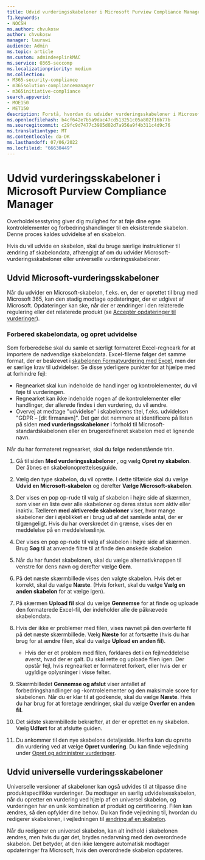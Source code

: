 ```yaml
---
title: Udvid vurderingsskabeloner i Microsoft Purview Compliance Manager
f1.keywords:
- NOCSH
ms.author: chvukosw
author: chvukosw
manager: laurawi
audience: Admin
ms.topic: article
ms.custom: admindeeplinkMAC
ms.service: O365-seccomp
ms.localizationpriority: medium
ms.collection:
- M365-security-compliance
- m365solution-compliancemanager
- m365initiative-compliance
search.appverid:
- MOE150
- MET150
description: Forstå, hvordan du udvider vurderingsskabeloner i Microsoft Purview Compliance Manager for at tilføje og redigere kontrolelementer.
ms.openlocfilehash: b4cf642e7b5a9dac47cd513251c05a802f16b77b
ms.sourcegitcommit: c29fc9d7477c3985d02d7a956a9f4b311c4d9c76
ms.translationtype: MT
ms.contentlocale: da-DK
ms.lasthandoff: 07/06/2022
ms.locfileid: "66630449"
---
```

# <a name="extend-assessment-templates-in-microsoft-purview-compliance-manager"></a>Udvid vurderingsskabeloner i Microsoft Purview Compliance Manager

Overholdelsesstyring giver dig mulighed for at føje dine egne kontrolelementer og forbedringshandlinger til en eksisterende skabelon. Denne proces kaldes udvidelse af en skabelon.

Hvis du vil udvide en skabelon, skal du bruge særlige instruktioner til ændring af skabelondata, afhængigt af om du udvider Microsoft-vurderingsskabeloner eller universelle vurderingsskabeloner.

## <a name="extend-microsoft-assessment-templates"></a>Udvid Microsoft-vurderingsskabeloner

Når du udvider en Microsoft-skabelon, f.eks. en, der er oprettet til brug med Microsoft 365, kan den stadig modtage opdateringer, der er udgivet af Microsoft. Opdateringer kan ske, når der er ændringer i den relaterede regulering eller det relaterede produkt (se [Acceptér opdateringer til vurderinger](compliance-manager-assessments.md#accept-updates-to-assessments)).

### <a name="prepare-template-data-and-create-extension"></a>Forbered skabelondata, og opret udvidelse

Som forberedelse skal du samle et særligt formateret Excel-regneark for at importere de nødvendige skabelondata. Excel-filerne følger det samme format, der er beskrevet i [skabelonen Formatvurdering med Excel](compliance-manager-templates-format-excel.md), men der er særlige krav til udvidelser. Se disse yderligere punkter for at hjælpe med at forhindre fejl:

- Regnearket skal kun indeholde de handlinger og kontrolelementer, du vil føje til vurderingen.
- Regnearket kan ikke indeholde nogen af de kontrolelementer eller handlinger, der allerede findes i den vurdering, du vil ændre.
- Overvej at medtage "udvidelse" i skabelonens titel, f.eks. udvidelsen "GDPR – [dit firmanavn]". Det gør det nemmere at identificere på listen på siden **med vurderingsskabeloner** i forhold til Microsoft-standardskabelonen eller en brugerdefineret skabelon med et lignende navn.

Når du har formateret regnearket, skal du følge nedenstående trin.

1. Gå til siden **Med vurderingsskabeloner** , og vælg **Opret ny skabelon**. Der åbnes en skabelonoprettelsesguide.

2. Vælg den type skabelon, du vil oprette. I dette tilfælde skal du vælge **Udvid en Microsoft-skabelon** og derefter **Vælge Microsoft-skabelon**.

3. Der vises en pop op-rude til valg af skabelon i højre side af skærmen, som viser en liste over alle skabeloner og deres status som aktiv eller inaktiv. Tælleren **med aktiverede skabeloner** viser, hvor mange skabeloner der i øjeblikket er i brug ud af det samlede antal, der er tilgængeligt. Hvis du har overskredet din grænse, vises der en meddelelse på en meddelelseslinje.

4. Der vises en pop op-rude til valg af skabelon i højre side af skærmen. Brug **Søg** til at anvende filtre til at finde den ønskede skabelon

5. Når du har fundet skabelonen, skal du vælge alternativknappen til venstre for dens navn og derefter vælge **Gem**.

6. På det næste skærmbillede vises den valgte skabelon. Hvis det er korrekt, skal du vælge **Næste**. (Hvis forkert, skal du vælge **Vælg en anden skabelon** for at vælge igen).

7. På skærmen **Upload fil** skal du vælge **Gennemse** for at finde og uploade den formaterede Excel-fil, der indeholder alle de påkrævede skabelondata.

8. Hvis der ikke er problemer med filen, vises navnet på den overførte fil på det næste skærmbillede. Vælg **Næste** for at fortsætte (hvis du har brug for at ændre filen, skal du vælge **Upload en anden fil**).

    - Hvis der er et problem med filen, forklares det i en fejlmeddelelse øverst, hvad der er galt. Du skal rette og uploade filen igen. Der opstår fejl, hvis regnearket er formateret forkert, eller hvis der er ugyldige oplysninger i visse felter.

9. Skærmbilledet **Gennemse og afslut** viser antallet af forbedringshandlinger og -kontrolelementer og den maksimale score for skabelonen. Når du er klar til at godkende, skal du vælge **Næste**. Hvis du har brug for at foretage ændringer, skal du vælge **Overfør en anden fil**.

10. Det sidste skærmbillede bekræfter, at der er oprettet en ny skabelon. Vælg **Udført** for at afslutte guiden.

11. Du ankommer til den nye skabelons detaljeside. Herfra kan du oprette din vurdering ved at vælge **Opret vurdering**. Du kan finde vejledning under [Opret og administrer vurderinger](compliance-manager-assessments.md#create-assessments).

## <a name="extend-universal-assessment-templates"></a>Udvid universelle vurderingsskabeloner

Universelle versioner af skabeloner kan også udvides til at tilpasse dine produktspecifikke vurderinger. Du modtager en særlig udvidelsesskabelon, når du opretter en vurdering ved hjælp af en universel skabelon, og vurderingen har en unik kombination af produkt og certificering. Filen kan ændres, så den opfylder dine behov. Du kan finde vejledning til, hvordan du redigerer skabelonen, i vejledningen til [ændring af en skabelon](compliance-manager-templates-modify.md).

Når du redigerer en universel skabelon, kan alt indhold i skabelonen ændres, men hvis du gør det, brydes nedarvning med den overordnede skabelon. Det betyder, at den ikke længere automatisk modtager opdateringer fra Microsoft, hvis den overordnede skabelon opdateres.
